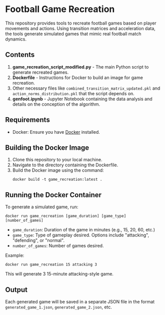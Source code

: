 
# Football Game Recreation

This repository provides tools to recreate football games based on player movements and actions. Using transition matrices and acceleration data, the tools generate simulated games that mimic real football match dynamics.

## Contents

1. **game_recreation_script_modified.py** - The main Python script to generate recreated games.
2. **Dockerfile** - Instructions for Docker to build an image for game recreation.
3. Other necessary files like `combined_transition_matrix_updated.pkl` and `action_norms_distribution.pkl` that the script depends on.
4. **genfoot.ipynb** - Jupyter Notebook containing the data analysis and details on the conception of the algorithm.

## Requirements

- Docker: Ensure you have [Docker](https://docs.docker.com/get-docker/) installed.

## Building the Docker Image

1. Clone this repository to your local machine.
2. Navigate to the directory containing the Dockerfile.
3. Build the Docker image using the command:
   ```
   docker build -t game_recreation:latest .
   ```

## Running the Docker Container

To generate a simulated game, run:

```
docker run game_recreation [game_duration] [game_type] [number_of_games]
```

- `game_duration`: Duration of the game in minutes (e.g., 15, 20, 60, etc.)
- `game_type`: Type of gameplay desired. Options include "attacking", "defending", or "normal".
- `number_of_games`: Number of games desired.

Example:

```
docker run game_recreation 15 attacking 3
```

This will generate 3 15-minute attacking-style game.

## Output

Each generated game will be saved in a separate JSON file in the format `generated_game_1.json`, `generated_game_2.json`, etc.
